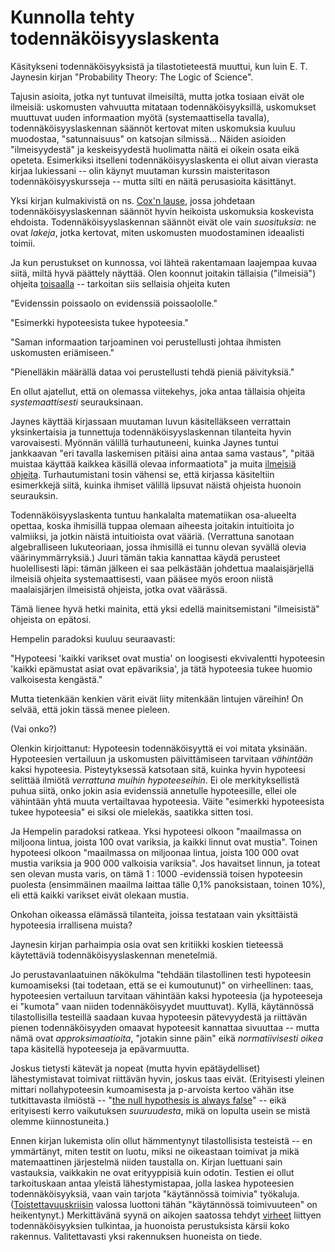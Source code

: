 # Kunnolla tehty todennäköisyyslaskenta

Käsitykseni todennäköisyyksistä ja tilastotieteestä muuttui, kun luin E. T. Jaynesin kirjan "Probability Theory: The Logic of Science".

Tajusin asioita, jotka nyt tuntuvat ilmeisiltä, mutta jotka tosiaan eivät ole ilmeisiä: uskomusten vahvuutta mitataan todennäköisyyksillä, uskomukset muuttuvat uuden informaation myötä (systemaattisella tavalla), todennäköisyyslaskennan säännöt kertovat miten uskomuksia kuuluu muodostaa, "satunnaisuus" on katsojan silmissä...  Näiden asioiden "ilmeisyydestä" ja keskeisyydestä huolimatta näitä ei oikein osata eikä opeteta. Esimerkiksi itselleni todennäköisyyslaskenta ei ollut aivan vierasta kirjaa lukiessani -- olin käynyt muutaman kurssin maisteritason todennäköisyyskursseja -- mutta silti en näitä perusasioita käsittänyt.

Yksi kirjan kulmakivistä on ns. [Cox'n lause](https://en.wikipedia.org/wiki/Cox%27s_theorem), jossa johdetaan todennäköisyyslaskennan säännöt hyvin heikoista uskomuksia koskevista ehdoista. Todennäköisyyslaskennan säännöt eivät ole vain *suosituksia*: ne ovat *lakeja*, jotka kertovat, miten uskomusten muodostaminen ideaalisti toimii.

Ja kun perustukset on kunnossa, voi lähteä rakentamaan laajempaa kuvaa siitä, miltä hyvä päättely näyttää. Olen koonnut joitakin tällaisia ("ilmeisiä") ohjeita [toisaalla](/epi/miksi_todennakoisyydet) -- tarkoitan siis sellaisia ohjeita kuten

"Evidenssin poissaolo on evidenssiä poissaololle."

"Esimerkki hypoteesista tukee hypoteesia."

"Saman informaation tarjoaminen voi perustellusti johtaa ihmisten uskomusten eriämiseen."

"Pienelläkin määrällä dataa voi perustellusti tehdä pieniä päivityksiä."

En ollut ajatellut, että on olemassa viitekehys, joka antaa tällaisia ohjeita *systemaattisesti* seurauksinaan.

Jaynes käyttää kirjassaan muutaman luvun käsitelläkseen verrattain yksinkertaisia ja tunnettuja todennäköisyyslaskennan tilanteita hyvin varovaisesti. Myönnän välillä turhautuneeni, kuinka Jaynes tuntui jankkaavan "eri tavalla laskemisen pitäisi aina antaa sama vastaus", "pitää muistaa käyttää kaikkea käsillä olevaa informaatiota" ja muita [ilmeisiä ohjeita](/epi/ilmeiset_ohjeet). Turhautumistani tosin vähensi se, että kirjassa käsiteltiin esimerkkejä siitä, kuinka ihmiset välillä lipsuvat näistä ohjeista huonoin seurauksin.

Todennäköisyyslaskenta tuntuu hankalalta matematiikan osa-alueelta opettaa, koska ihmisillä tuppaa olemaan aiheesta joitakin intuitioita jo valmiiksi, ja jotkin näistä intuitioista ovat vääriä. (Verrattuna sanotaan algebralliseen lukuteoriaan, jossa ihmisillä ei tunnu olevan syvällä olevia väärinymmärryksiä.) Juuri tämän takia kannattaa käydä perusteet huolellisesti läpi: tämän jälkeen ei saa pelkästään johdettua maalaisjärjellä ilmeisiä ohjeita systemaattisesti, vaan pääsee myös eroon niistä maalaisjärjen ilmeisistä ohjeista, jotka ovat väärässä.

Tämä lienee hyvä hetki mainita, että yksi edellä mainitsemistani "ilmeisistä" ohjeista on epätosi.

Hempelin paradoksi kuuluu seuraavasti:

"Hypoteesi 'kaikki varikset ovat mustia' on loogisesti ekvivalentti hypoteesin 'kaikki epämustat asiat ovat epävariksia', ja tätä hypoteesia tukee huomio valkoisesta kengästä."

Mutta tietenkään kenkien värit eivät liity mitenkään lintujen väreihin! On selvää, että jokin tässä menee pieleen.

(Vai onko?)

Olenkin kirjoittanut: Hypoteesin todennäköisyyttä ei voi mitata yksinään. Hypoteesien vertailuun ja uskomusten päivittämiseen tarvitaan *vähintään* kaksi hypoteesia. Pisteytyksessä katsotaan sitä, kuinka hyvin hypoteesi selittää ilmiötä *verrattuna muihin hypoteeseihin*. Ei ole merkityksellistä puhua siitä, onko jokin asia evidenssiä annetulle hypoteesille, ellei ole vähintään yhtä muuta vertailtavaa hypoteesia. Väite "esimerkki hypoteesista tukee hypoteesia" ei siksi ole mielekäs, saatikka sitten tosi.

Ja Hempelin paradoksi ratkeaa. Yksi hypoteesi olkoon "maailmassa on miljoona lintua, joista 100 ovat variksia, ja kaikki linnut ovat mustia". Toinen hypoteesi olkoon "maailmassa on miljoonaa lintua, joista 100 000 ovat mustia variksia ja 900 000 valkoisia variksia". Jos havaitset linnun, ja toteat sen olevan musta varis, on tämä 1 : 1000 -evidenssiä toisen hypoteesin puolesta (ensimmäinen maailma laittaa tälle 0,1% panoksistaan, toinen 10%), eli että kaikki varikset eivät olekaan mustia.

Onkohan oikeassa elämässä tilanteita, joissa testataan vain yksittäistä hypoteesia irrallisena muista?

Jaynesin kirjan parhaimpia osia ovat sen kritiikki koskien tieteessä käytettäviä todennäköisyyslaskennan menetelmiä.

Jo perustavanlaatuinen näkökulma "tehdään tilastollinen testi hypoteesin kumoamiseksi (tai todetaan, että se ei kumoutunut)" on virheellinen: taas, hypoteesien vertailuun tarvitaan vähintään kaksi hypoteesia (ja hypoteeseja ei "kumota" vaan niiden todennäköisyydet muuttuvat). Kyllä, käytännössä tilastollisilla testeillä saadaan kuvaa hypoteesin pätevyydestä ja riittävän pienen todennäköisyyden omaavat hypoteesit kannattaa sivuuttaa -- mutta nämä ovat *approksimaatioita*, "jotakin sinne päin" eikä *normatiivisesti oikea* tapa käsitellä hypoteeseja ja epävarmuutta.

Joskus tietysti kätevät ja nopeat (mutta hyvin epätäydelliset) lähestymistavat toimivat riittävän hyvin, joskus taas eivät. (Erityisesti yleinen mittari nollahypoteesin kumoamisesta ja p-arvoista kertoo vähän itse tutkittavasta ilmiöstä -- "[the null hypothesis is always false](https://gwern.net/everything)" -- eikä erityisesti kerro vaikutuksen *suuruudesta*, mikä on lopulta usein se mistä olemme kiinnostuneita.)

Ennen kirjan lukemista olin ollut hämmentynyt tilastollisista testeistä -- en ymmärtänyt, miten testit on luotu, miksi ne oikeastaan toimivat ja mikä matemaattinen järjestelmä niiden taustalla on. Kirjan luettuani sain vastauksia, vaikkakin ne ovat erityyppisiä kuin odotin. Testien ei ollut tarkoituskaan antaa yleistä lähestymistapaa, jolla laskea hypoteesien todennäköisyyksiä, vaan vain tarjota "käytännössä toimivia" työkaluja. ([Toistettavuuskriisin](https://gwern.net/replication) valossa luottoni tähän "käytännössä toimivuuteen" on heikentynyt.) Merkittävänä syynä on aikojen saatossa tehdyt [virheet](https://en.wikipedia.org/wiki/Frequentist_probability) liittyen todennäköisyyksien tulkintaa, ja huonoista perustuksista kärsii koko rakennus. Valitettavasti yksi rakennuksen huoneista on tiede.
